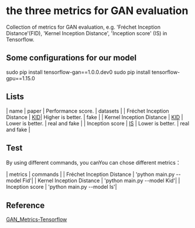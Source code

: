 # the three metrics for GAN evaluation
Collection of metrics for GAN evaluation, e.g. 'Fréchet Inception Distance'(FID), 'Kernel Inception Distance', 'Inception score' (IS) in Tensorflow.

## Some configurations for our model
sudo pip install tensorflow-gan==1.0.0.dev0
sudo pip install tensorflow-gpu==1.15.0

## Lists
| name                       | paper                                   | Performance score. | datasets      |
| Fréchet Inception Distance |  [KID](https://arxiv.org/abs/1706.08500)| Higher is better.  | fake          |
| Kernel Inception Distance  | [KID](https://arxiv.org/abs/1801.01401) | Lower is better.   | real and fake |
| Inception score            | [IS](https://arxiv.org/abs/1606.03498)  | Lower is better.   | real and fake |

## Test
By using different commands, you canYou can chose different metrics：

| metrics                    | commands     |
| Fréchet Inception Distance | 'python main.py --model Fid'|
| Kernel Inception Distance  | 'python main.py --model Kid'|
| Inception score            | 'python main.py --model Is'|

## Reference
[GAN_Metrics-Tensorflow](https://github.com/hwalsuklee/tensorflow-generative-model-collections)
